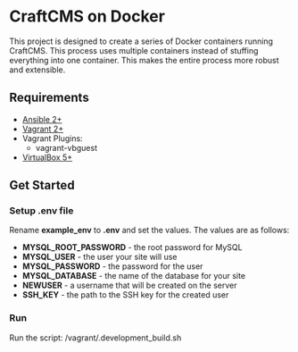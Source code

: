 # CraftCMS on Docker
This project is designed to create a series of Docker containers running CraftCMS. This process uses multiple containers instead of stuffing everything into one container. This makes the entire process more robust and extensible.

## Requirements
* [Ansible 2+](https://www.ansible.com/)
* [Vagrant 2+](https://www.vagrantup.com/)
* Vagrant Plugins:
  * vagrant-vbguest
* [VirtualBox 5+](https://www.virtualbox.org/)

## Get Started

### Setup .env file
Rename **example_env** to **.env** and set the values. The values are as follows:

* **MYSQL_ROOT_PASSWORD** - the root password for MySQL
* **MYSQL_USER** - the user your site will use
* **MYSQL_PASSWORD** - the password for the user
* **MYSQL_DATABASE** - the name of the database for your site
* **NEWUSER** - a username that will be created on the server
* **SSH_KEY** - the path to the SSH key for the created user

### Run
Run the script: /vagrant/.development_build.sh
